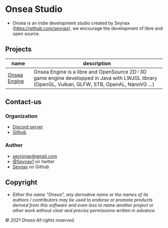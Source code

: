 # Onsea Studio

- Onsea is an indie development studio created by Seynax (https://github.com/seynax), we encourage the development of libre and open source.


## Projects

| name                                                    | description                                                                                                                                                     |
|---------------------------------------------------------|-----------------------------------------------------------------------------------------------------------------------------------------------------------------|
| [Onsea Engine](https://github.com/Onsea/OnseiaEngine) | Onsea Engine is a libre and OpenSource 2D-3D game engine developped in Java with LWJGL library (OpenGL, Vulkan, GLFW, STB, OpenAL, NanoVG ...)                 |


## Contact-us

### Organization

- [Discord server](https://discord.gg/SuDDXyGTEg)
- [Github](https://github.com/Onsea)

### Author

- seyronax@gmail.com
- [@Seynax1](https://twitter.com/Seynax1) on twitter
- [Seynax](https://github.com/seynax) on Github

## Copyright

- *Either the name "Onsea", any derivative name or the names of its authors / contributors may be used to endorse or promote products derived from this software and even less to name another project or other work without clear and precise permissions written in advance.*

*© 2021 Onsea All rights reserved.*
